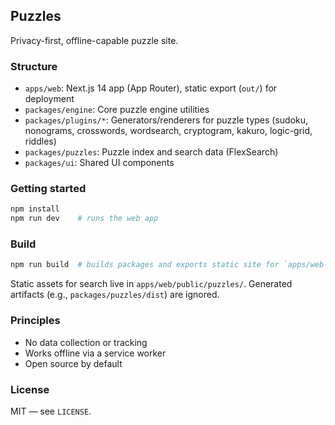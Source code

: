 ## Puzzles

Privacy-first, offline-capable puzzle site.

### Structure
- `apps/web`: Next.js 14 app (App Router), static export (`out/`) for deployment
- `packages/engine`: Core puzzle engine utilities
- `packages/plugins/*`: Generators/renderers for puzzle types (sudoku, nonograms, crosswords, wordsearch, cryptogram, kakuro, logic-grid, riddles)
- `packages/puzzles`: Puzzle index and search data (FlexSearch)
- `packages/ui`: Shared UI components

### Getting started
```bash
npm install
npm run dev    # runs the web app
```

### Build
```bash
npm run build  # builds packages and exports static site for `apps/web`
```

Static assets for search live in `apps/web/public/puzzles/`. Generated artifacts (e.g., `packages/puzzles/dist`) are ignored.

### Principles
- No data collection or tracking
- Works offline via a service worker
- Open source by default

### License
MIT — see `LICENSE`.

